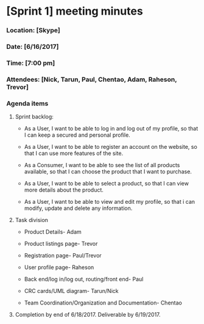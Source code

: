 # [Sprint 1] meeting minutes

### Location: [Skype]

### Date: [6/16/2017]

### Time: [7:00 pm]

### Attendees: [Nick, Tarun, Paul, Chentao, Adam, Raheson, Trevor]

### Agenda items

1. Sprint backlog:  

    * As a User, I want to be able to log in and log out of my profile, so that I can keep a secured and personal profile.

    * As a User, I want to be able to register an account on the website, so that I can use more features of the site.
    
    * As a Consumer, I want to be able to see the list of all products available, so that I can choose the product that I want to purchase.

    * As a User, I want to be able to select a product, so that I can view more details about the product.

    * As a User, I want to be able to view and edit my profile, so that i can modify, update and delete any information.

2. Task division

    * Product Details- Adam
    
    * Product listings page- Trevor
    
    * Registration page- Paul/Trevor
    
    * User profile page- Raheson
    
    * Back end/log in/log out, routing/front end- Paul
    
    * CRC cards/UML diagram- Tarun/Nick

    * Team Coordination/Organization and Documentation- Chentao

3. Completion by end of 6/18/2017. Deliverable by 6/19/2017.


